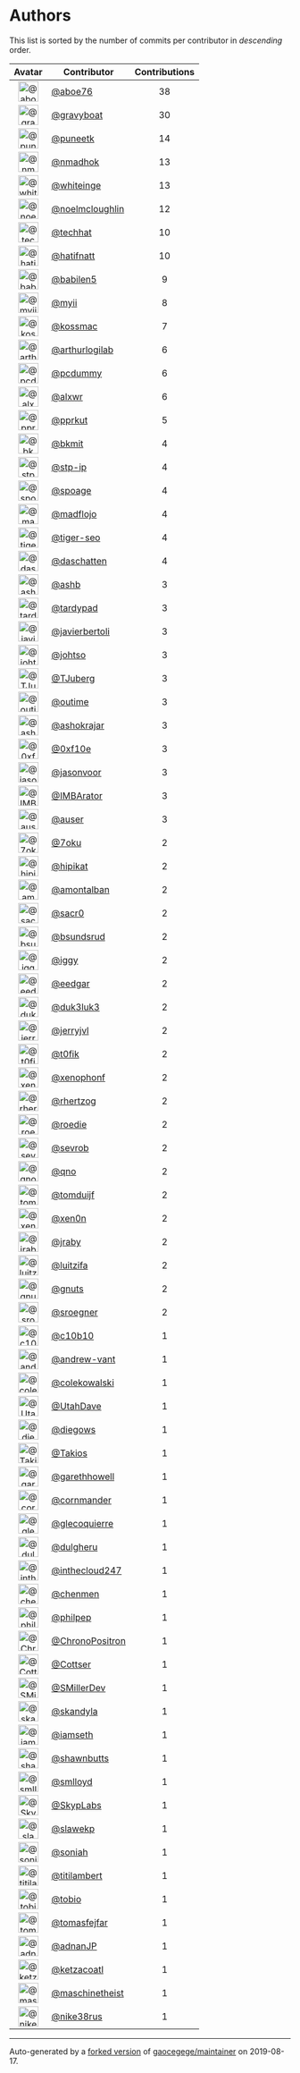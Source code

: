 # Authors

This list is sorted by the number of commits per contributor in _descending_ order.

Avatar|Contributor|Contributions
:-:|---|:-:
<img class='float-left rounded-1' src='https://avatars0.githubusercontent.com/u/1800660?v=4' width='36' height='36' alt='@aboe76'>|[@aboe76](https://github.com/aboe76)|38
<img class='float-left rounded-1' src='https://avatars2.githubusercontent.com/u/1396878?v=4' width='36' height='36' alt='@gravyboat'>|[@gravyboat](https://github.com/gravyboat)|30
<img class='float-left rounded-1' src='https://avatars1.githubusercontent.com/u/528061?v=4' width='36' height='36' alt='@puneetk'>|[@puneetk](https://github.com/puneetk)|14
<img class='float-left rounded-1' src='https://avatars0.githubusercontent.com/u/3374962?v=4' width='36' height='36' alt='@nmadhok'>|[@nmadhok](https://github.com/nmadhok)|13
<img class='float-left rounded-1' src='https://avatars2.githubusercontent.com/u/91293?v=4' width='36' height='36' alt='@whiteinge'>|[@whiteinge](https://github.com/whiteinge)|13
<img class='float-left rounded-1' src='https://avatars1.githubusercontent.com/u/13322818?v=4' width='36' height='36' alt='@noelmcloughlin'>|[@noelmcloughlin](https://github.com/noelmcloughlin)|12
<img class='float-left rounded-1' src='https://avatars1.githubusercontent.com/u/287147?v=4' width='36' height='36' alt='@techhat'>|[@techhat](https://github.com/techhat)|10
<img class='float-left rounded-1' src='https://avatars2.githubusercontent.com/u/807283?v=4' width='36' height='36' alt='@hatifnatt'>|[@hatifnatt](https://github.com/hatifnatt)|10
<img class='float-left rounded-1' src='https://avatars1.githubusercontent.com/u/117961?v=4' width='36' height='36' alt='@babilen5'>|[@babilen5](https://github.com/babilen5)|9
<img class='float-left rounded-1' src='https://avatars2.githubusercontent.com/u/10231489?v=4' width='36' height='36' alt='@myii'>|[@myii](https://github.com/myii)|8
<img class='float-left rounded-1' src='https://avatars2.githubusercontent.com/u/219284?v=4' width='36' height='36' alt='@kossmac'>|[@kossmac](https://github.com/kossmac)|7
<img class='float-left rounded-1' src='https://avatars0.githubusercontent.com/u/445200?v=4' width='36' height='36' alt='@arthurlogilab'>|[@arthurlogilab](https://github.com/arthurlogilab)|6
<img class='float-left rounded-1' src='https://avatars2.githubusercontent.com/u/358074?v=4' width='36' height='36' alt='@pcdummy'>|[@pcdummy](https://github.com/pcdummy)|6
<img class='float-left rounded-1' src='https://avatars0.githubusercontent.com/u/1920805?v=4' width='36' height='36' alt='@alxwr'>|[@alxwr](https://github.com/alxwr)|6
<img class='float-left rounded-1' src='https://avatars2.githubusercontent.com/u/56635?v=4' width='36' height='36' alt='@pprkut'>|[@pprkut](https://github.com/pprkut)|5
<img class='float-left rounded-1' src='https://avatars3.githubusercontent.com/u/1566437?v=4' width='36' height='36' alt='@bkmit'>|[@bkmit](https://github.com/bkmit)|4
<img class='float-left rounded-1' src='https://avatars2.githubusercontent.com/u/3768412?v=4' width='36' height='36' alt='@stp-ip'>|[@stp-ip](https://github.com/stp-ip)|4
<img class='float-left rounded-1' src='https://avatars1.githubusercontent.com/u/1179135?v=4' width='36' height='36' alt='@spoage'>|[@spoage](https://github.com/spoage)|4
<img class='float-left rounded-1' src='https://avatars3.githubusercontent.com/u/1731256?v=4' width='36' height='36' alt='@madflojo'>|[@madflojo](https://github.com/madflojo)|4
<img class='float-left rounded-1' src='https://avatars3.githubusercontent.com/u/398720?v=4' width='36' height='36' alt='@tiger-seo'>|[@tiger-seo](https://github.com/tiger-seo)|4
<img class='float-left rounded-1' src='https://avatars0.githubusercontent.com/u/2094680?v=4' width='36' height='36' alt='@daschatten'>|[@daschatten](https://github.com/daschatten)|4
<img class='float-left rounded-1' src='https://avatars2.githubusercontent.com/u/34150?v=4' width='36' height='36' alt='@ashb'>|[@ashb](https://github.com/ashb)|3
<img class='float-left rounded-1' src='https://avatars3.githubusercontent.com/u/6368493?v=4' width='36' height='36' alt='@tardypad'>|[@tardypad](https://github.com/tardypad)|3
<img class='float-left rounded-1' src='https://avatars2.githubusercontent.com/u/242396?v=4' width='36' height='36' alt='@javierbertoli'>|[@javierbertoli](https://github.com/javierbertoli)|3
<img class='float-left rounded-1' src='https://avatars1.githubusercontent.com/u/830800?v=4' width='36' height='36' alt='@johtso'>|[@johtso](https://github.com/johtso)|3
<img class='float-left rounded-1' src='https://avatars3.githubusercontent.com/u/566830?v=4' width='36' height='36' alt='@TJuberg'>|[@TJuberg](https://github.com/TJuberg)|3
<img class='float-left rounded-1' src='https://avatars2.githubusercontent.com/u/62993?v=4' width='36' height='36' alt='@outime'>|[@outime](https://github.com/outime)|3
<img class='float-left rounded-1' src='https://avatars2.githubusercontent.com/u/1329679?v=4' width='36' height='36' alt='@ashokrajar'>|[@ashokrajar](https://github.com/ashokrajar)|3
<img class='float-left rounded-1' src='https://avatars3.githubusercontent.com/u/6215293?v=4' width='36' height='36' alt='@0xf10e'>|[@0xf10e](https://github.com/0xf10e)|3
<img class='float-left rounded-1' src='https://avatars2.githubusercontent.com/u/10224744?v=4' width='36' height='36' alt='@jasonvoor'>|[@jasonvoor](https://github.com/jasonvoor)|3
<img class='float-left rounded-1' src='https://avatars2.githubusercontent.com/u/25098428?v=4' width='36' height='36' alt='@IMBArator'>|[@IMBArator](https://github.com/IMBArator)|3
<img class='float-left rounded-1' src='https://avatars1.githubusercontent.com/u/529?v=4' width='36' height='36' alt='@auser'>|[@auser](https://github.com/auser)|3
<img class='float-left rounded-1' src='https://avatars3.githubusercontent.com/u/8048380?v=4' width='36' height='36' alt='@7oku'>|[@7oku](https://github.com/7oku)|2
<img class='float-left rounded-1' src='https://avatars0.githubusercontent.com/u/98422?v=4' width='36' height='36' alt='@hipikat'>|[@hipikat](https://github.com/hipikat)|2
<img class='float-left rounded-1' src='https://avatars2.githubusercontent.com/u/941928?v=4' width='36' height='36' alt='@amontalban'>|[@amontalban](https://github.com/amontalban)|2
<img class='float-left rounded-1' src='https://avatars1.githubusercontent.com/u/5629480?v=4' width='36' height='36' alt='@sacr0'>|[@sacr0](https://github.com/sacr0)|2
<img class='float-left rounded-1' src='https://avatars0.githubusercontent.com/u/1497328?v=4' width='36' height='36' alt='@bsundsrud'>|[@bsundsrud](https://github.com/bsundsrud)|2
<img class='float-left rounded-1' src='https://avatars1.githubusercontent.com/u/20441?v=4' width='36' height='36' alt='@iggy'>|[@iggy](https://github.com/iggy)|2
<img class='float-left rounded-1' src='https://avatars1.githubusercontent.com/u/361167?v=4' width='36' height='36' alt='@eedgar'>|[@eedgar](https://github.com/eedgar)|2
<img class='float-left rounded-1' src='https://avatars2.githubusercontent.com/u/611471?v=4' width='36' height='36' alt='@duk3luk3'>|[@duk3luk3](https://github.com/duk3luk3)|2
<img class='float-left rounded-1' src='https://avatars2.githubusercontent.com/u/1396356?v=4' width='36' height='36' alt='@jerryjvl'>|[@jerryjvl](https://github.com/jerryjvl)|2
<img class='float-left rounded-1' src='https://avatars0.githubusercontent.com/u/2995329?v=4' width='36' height='36' alt='@t0fik'>|[@t0fik](https://github.com/t0fik)|2
<img class='float-left rounded-1' src='https://avatars0.githubusercontent.com/u/7139195?v=4' width='36' height='36' alt='@xenophonf'>|[@xenophonf](https://github.com/xenophonf)|2
<img class='float-left rounded-1' src='https://avatars1.githubusercontent.com/u/1013915?v=4' width='36' height='36' alt='@rhertzog'>|[@rhertzog](https://github.com/rhertzog)|2
<img class='float-left rounded-1' src='https://avatars1.githubusercontent.com/u/1014038?v=4' width='36' height='36' alt='@roedie'>|[@roedie](https://github.com/roedie)|2
<img class='float-left rounded-1' src='https://avatars2.githubusercontent.com/u/48047858?v=4' width='36' height='36' alt='@sevrob'>|[@sevrob](https://github.com/sevrob)|2
<img class='float-left rounded-1' src='https://avatars1.githubusercontent.com/u/92530?v=4' width='36' height='36' alt='@qno'>|[@qno](https://github.com/qno)|2
<img class='float-left rounded-1' src='https://avatars0.githubusercontent.com/u/8886397?v=4' width='36' height='36' alt='@tomduijf'>|[@tomduijf](https://github.com/tomduijf)|2
<img class='float-left rounded-1' src='https://avatars2.githubusercontent.com/u/1175567?v=4' width='36' height='36' alt='@xen0n'>|[@xen0n](https://github.com/xen0n)|2
<img class='float-left rounded-1' src='https://avatars3.githubusercontent.com/u/2365261?v=4' width='36' height='36' alt='@jraby'>|[@jraby](https://github.com/jraby)|2
<img class='float-left rounded-1' src='https://avatars0.githubusercontent.com/u/8862016?v=4' width='36' height='36' alt='@luitzifa'>|[@luitzifa](https://github.com/luitzifa)|2
<img class='float-left rounded-1' src='https://avatars3.githubusercontent.com/u/4610462?v=4' width='36' height='36' alt='@gnuts'>|[@gnuts](https://github.com/gnuts)|2
<img class='float-left rounded-1' src='https://avatars0.githubusercontent.com/u/22272?v=4' width='36' height='36' alt='@sroegner'>|[@sroegner](https://github.com/sroegner)|2
<img class='float-left rounded-1' src='https://avatars3.githubusercontent.com/u/306633?v=4' width='36' height='36' alt='@c10b10'>|[@c10b10](https://github.com/c10b10)|1
<img class='float-left rounded-1' src='https://avatars2.githubusercontent.com/u/7460036?v=4' width='36' height='36' alt='@andrew-vant'>|[@andrew-vant](https://github.com/andrew-vant)|1
<img class='float-left rounded-1' src='https://avatars0.githubusercontent.com/u/320670?v=4' width='36' height='36' alt='@colekowalski'>|[@colekowalski](https://github.com/colekowalski)|1
<img class='float-left rounded-1' src='https://avatars0.githubusercontent.com/u/306240?v=4' width='36' height='36' alt='@UtahDave'>|[@UtahDave](https://github.com/UtahDave)|1
<img class='float-left rounded-1' src='https://avatars1.githubusercontent.com/u/234554?v=4' width='36' height='36' alt='@diegows'>|[@diegows](https://github.com/diegows)|1
<img class='float-left rounded-1' src='https://avatars3.githubusercontent.com/u/6268179?v=4' width='36' height='36' alt='@Takios'>|[@Takios](https://github.com/Takios)|1
<img class='float-left rounded-1' src='https://avatars0.githubusercontent.com/u/591158?v=4' width='36' height='36' alt='@garethhowell'>|[@garethhowell](https://github.com/garethhowell)|1
<img class='float-left rounded-1' src='https://avatars1.githubusercontent.com/u/129202?v=4' width='36' height='36' alt='@cornmander'>|[@cornmander](https://github.com/cornmander)|1
<img class='float-left rounded-1' src='https://avatars1.githubusercontent.com/u/47106309?v=4' width='36' height='36' alt='@glecoquierre'>|[@glecoquierre](https://github.com/glecoquierre)|1
<img class='float-left rounded-1' src='https://avatars3.githubusercontent.com/u/39297319?v=4' width='36' height='36' alt='@dulgheru'>|[@dulgheru](https://github.com/dulgheru)|1
<img class='float-left rounded-1' src='https://avatars0.githubusercontent.com/u/1683995?v=4' width='36' height='36' alt='@inthecloud247'>|[@inthecloud247](https://github.com/inthecloud247)|1
<img class='float-left rounded-1' src='https://avatars1.githubusercontent.com/u/26563851?v=4' width='36' height='36' alt='@chenmen'>|[@chenmen](https://github.com/chenmen)|1
<img class='float-left rounded-1' src='https://avatars3.githubusercontent.com/u/387511?v=4' width='36' height='36' alt='@philpep'>|[@philpep](https://github.com/philpep)|1
<img class='float-left rounded-1' src='https://avatars2.githubusercontent.com/u/347685?v=4' width='36' height='36' alt='@ChronoPositron'>|[@ChronoPositron](https://github.com/ChronoPositron)|1
<img class='float-left rounded-1' src='https://avatars2.githubusercontent.com/u/327943?v=4' width='36' height='36' alt='@Cottser'>|[@Cottser](https://github.com/Cottser)|1
<img class='float-left rounded-1' src='https://avatars0.githubusercontent.com/u/1484494?v=4' width='36' height='36' alt='@SMillerDev'>|[@SMillerDev](https://github.com/SMillerDev)|1
<img class='float-left rounded-1' src='https://avatars3.githubusercontent.com/u/5349238?v=4' width='36' height='36' alt='@skandyla'>|[@skandyla](https://github.com/skandyla)|1
<img class='float-left rounded-1' src='https://avatars1.githubusercontent.com/u/131665?v=4' width='36' height='36' alt='@iamseth'>|[@iamseth](https://github.com/iamseth)|1
<img class='float-left rounded-1' src='https://avatars1.githubusercontent.com/u/530874?v=4' width='36' height='36' alt='@shawnbutts'>|[@shawnbutts](https://github.com/shawnbutts)|1
<img class='float-left rounded-1' src='https://avatars2.githubusercontent.com/u/2377054?v=4' width='36' height='36' alt='@smlloyd'>|[@smlloyd](https://github.com/smlloyd)|1
<img class='float-left rounded-1' src='https://avatars2.githubusercontent.com/u/9932586?v=4' width='36' height='36' alt='@SkypLabs'>|[@SkypLabs](https://github.com/SkypLabs)|1
<img class='float-left rounded-1' src='https://avatars2.githubusercontent.com/u/1132799?v=4' width='36' height='36' alt='@slawekp'>|[@slawekp](https://github.com/slawekp)|1
<img class='float-left rounded-1' src='https://avatars2.githubusercontent.com/u/56102?v=4' width='36' height='36' alt='@soniah'>|[@soniah](https://github.com/soniah)|1
<img class='float-left rounded-1' src='https://avatars2.githubusercontent.com/u/47721?v=4' width='36' height='36' alt='@titilambert'>|[@titilambert](https://github.com/titilambert)|1
<img class='float-left rounded-1' src='https://avatars1.githubusercontent.com/u/444668?v=4' width='36' height='36' alt='@tobio'>|[@tobio](https://github.com/tobio)|1
<img class='float-left rounded-1' src='https://avatars0.githubusercontent.com/u/642928?v=4' width='36' height='36' alt='@tomasfejfar'>|[@tomasfejfar](https://github.com/tomasfejfar)|1
<img class='float-left rounded-1' src='https://avatars0.githubusercontent.com/u/16322427?v=4' width='36' height='36' alt='@adnanJP'>|[@adnanJP](https://github.com/adnanJP)|1
<img class='float-left rounded-1' src='https://avatars3.githubusercontent.com/u/10122937?v=4' width='36' height='36' alt='@ketzacoatl'>|[@ketzacoatl](https://github.com/ketzacoatl)|1
<img class='float-left rounded-1' src='https://avatars0.githubusercontent.com/u/11669303?v=4' width='36' height='36' alt='@maschinetheist'>|[@maschinetheist](https://github.com/maschinetheist)|1
<img class='float-left rounded-1' src='https://avatars2.githubusercontent.com/u/8436451?v=4' width='36' height='36' alt='@nike38rus'>|[@nike38rus](https://github.com/nike38rus)|1

---

Auto-generated by a [forked version](https://github.com/myii/maintainer) of [gaocegege/maintainer](https://github.com/gaocegege/maintainer) on 2019-08-17.
